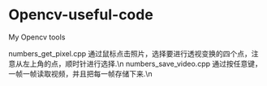 # Opencv-useful-code
My Opencv tools

numbers_get_pixel.cpp   通过鼠标点击照片，选择要进行透视变换的四个点，注意从左上角的点，顺时针进行选择.\n 
numbers_save_video.cpp  通过按任意键，一帧一帧读取视频，并且把每一帧存储下来.\n
